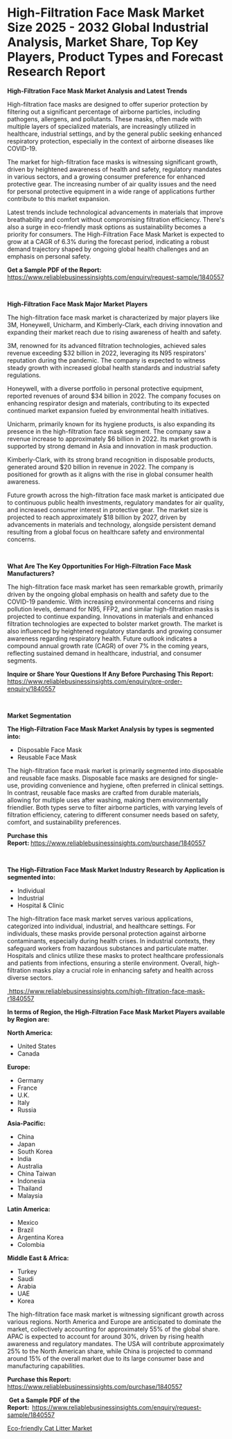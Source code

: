 <p><h1>High-Filtration Face Mask Market Size 2025 - 2032 Global Industrial Analysis, Market Share, Top Key Players, Product Types and Forecast Research Report</h1></p><p><strong>High-Filtration Face Mask Market Analysis and Latest Trends</strong></p>
<p><p>High-filtration face masks are designed to offer superior protection by filtering out a significant percentage of airborne particles, including pathogens, allergens, and pollutants. These masks, often made with multiple layers of specialized materials, are increasingly utilized in healthcare, industrial settings, and by the general public seeking enhanced respiratory protection, especially in the context of airborne diseases like COVID-19. </p><p>The market for high-filtration face masks is witnessing significant growth, driven by heightened awareness of health and safety, regulatory mandates in various sectors, and a growing consumer preference for enhanced protective gear. The increasing number of air quality issues and the need for personal protective equipment in a wide range of applications further contribute to this market expansion. </p><p>Latest trends include technological advancements in materials that improve breathability and comfort without compromising filtration efficiency. There's also a surge in eco-friendly mask options as sustainability becomes a priority for consumers. The High-Filtration Face Mask Market is expected to grow at a CAGR of 6.3% during the forecast period, indicating a robust demand trajectory shaped by ongoing global health challenges and an emphasis on personal safety.</p></p>
<p><strong>Get a Sample PDF of the Report:&nbsp;</strong> <a href="https://www.reliablebusinessinsights.com/enquiry/request-sample/1840557?utm_campaign=2094&utm_medium=2&utm_source=Github&utm_content=ia&utm_term=10022025&utm_id=high-filtration-face-mask">https://www.reliablebusinessinsights.com/enquiry/request-sample/1840557</a></p>
<p>&nbsp;</p>
<p><strong>High-Filtration Face Mask Major Market Players</strong></p>
<p><p>The high-filtration face mask market is characterized by major players like 3M, Honeywell, Unicharm, and Kimberly-Clark, each driving innovation and expanding their market reach due to rising awareness of health and safety. </p><p>3M, renowned for its advanced filtration technologies, achieved sales revenue exceeding $32 billion in 2022, leveraging its N95 respirators' reputation during the pandemic. The company is expected to witness steady growth with increased global health standards and industrial safety regulations.</p><p>Honeywell, with a diverse portfolio in personal protective equipment, reported revenues of around $34 billion in 2022. The company focuses on enhancing respirator design and materials, contributing to its expected continued market expansion fueled by environmental health initiatives.</p><p>Unicharm, primarily known for its hygiene products, is also expanding its presence in the high-filtration face mask segment. The company saw a revenue increase to approximately $6 billion in 2022. Its market growth is supported by strong demand in Asia and innovation in mask production.</p><p>Kimberly-Clark, with its strong brand recognition in disposable products, generated around $20 billion in revenue in 2022. The company is positioned for growth as it aligns with the rise in global consumer health awareness.</p><p>Future growth across the high-filtration face mask market is anticipated due to continuous public health investments, regulatory mandates for air quality, and increased consumer interest in protective gear. The market size is projected to reach approximately $18 billion by 2027, driven by advancements in materials and technology, alongside persistent demand resulting from a global focus on healthcare safety and environmental concerns.</p></p>
<p>&nbsp;</p>
<p><strong>What Are The Key Opportunities For High-Filtration Face Mask Manufacturers?</strong></p>
<p><p>The high-filtration face mask market has seen remarkable growth, primarily driven by the ongoing global emphasis on health and safety due to the COVID-19 pandemic. With increasing environmental concerns and rising pollution levels, demand for N95, FFP2, and similar high-filtration masks is projected to continue expanding. Innovations in materials and enhanced filtration technologies are expected to bolster market growth. The market is also influenced by heightened regulatory standards and growing consumer awareness regarding respiratory health. Future outlook indicates a compound annual growth rate (CAGR) of over 7% in the coming years, reflecting sustained demand in healthcare, industrial, and consumer segments.</p></p>
<p><strong>Inquire or Share Your Questions If Any Before Purchasing This Report:</strong> <a href="https://www.reliablebusinessinsights.com/enquiry/pre-order-enquiry/1840557?utm_campaign=2094&utm_medium=2&utm_source=Github&utm_content=ia&utm_term=10022025&utm_id=high-filtration-face-mask">https://www.reliablebusinessinsights.com/enquiry/pre-order-enquiry/1840557</a></p>
<p>&nbsp;</p>
<p><strong>Market Segmentation</strong></p>
<p><strong>The High-Filtration Face Mask Market Analysis by types is segmented into:</strong></p>
<p><ul><li>Disposable Face Mask</li><li>Reusable Face Mask</li></ul></p>
<p><p>The high-filtration face mask market is primarily segmented into disposable and reusable face masks. Disposable face masks are designed for single-use, providing convenience and hygiene, often preferred in clinical settings. In contrast, reusable face masks are crafted from durable materials, allowing for multiple uses after washing, making them environmentally friendlier. Both types serve to filter airborne particles, with varying levels of filtration efficiency, catering to different consumer needs based on safety, comfort, and sustainability preferences.</p></p>
<p><strong>Purchase this Report:&nbsp;</strong><a href="https://www.reliablebusinessinsights.com/purchase/1840557?utm_campaign=2094&utm_medium=2&utm_source=Github&utm_content=ia&utm_term=10022025&utm_id=high-filtration-face-mask">https://www.reliablebusinessinsights.com/purchase/1840557</a></p>
<p>&nbsp;</p>
<p><strong>The High-Filtration Face Mask Market Industry Research by Application is segmented into:</strong></p>
<p><ul><li>Individual</li><li>Industrial</li><li>Hospital & Clinic</li></ul></p>
<p><p>The high-filtration face mask market serves various applications, categorized into individual, industrial, and healthcare settings. For individuals, these masks provide personal protection against airborne contaminants, especially during health crises. In industrial contexts, they safeguard workers from hazardous substances and particulate matter. Hospitals and clinics utilize these masks to protect healthcare professionals and patients from infections, ensuring a sterile environment. Overall, high-filtration masks play a crucial role in enhancing safety and health across diverse sectors.</p></p>
<p><a href="https://www.reliablebusinessinsights.com/high-filtration-face-mask-r1840557?utm_campaign=2094&utm_medium=2&utm_source=Github&utm_content=ia&utm_term=10022025&utm_id=high-filtration-face-mask">&nbsp;https://www.reliablebusinessinsights.com/high-filtration-face-mask-r1840557</a></p>
<p><strong>In terms of Region, the High-Filtration Face Mask Market Players available by Region are:</strong></p>
<p>
    <p> <strong> North America: </strong>
        <ul>
            <li>United States</li>
            <li>Canada</li>
        </ul>
        </p> 
    <p> <strong> Europe: </strong>
        <ul>
            <li>Germany</li>
            <li>France</li>
            <li>U.K.</li>
            <li>Italy</li>
            <li>Russia</li>
        </ul>
        </p> 
    <p> <strong> Asia-Pacific: </strong>
        <ul>
            <li>China</li>
            <li>Japan</li>
            <li>South Korea</li>
            <li>India</li>
            <li>Australia</li>
            <li>China Taiwan</li>
            <li>Indonesia</li>
            <li>Thailand</li>
            <li>Malaysia</li>
        </ul>
        </p> 
    <p> <strong> Latin America: </strong>
        <ul>
            <li>Mexico</li>
            <li>Brazil</li>
            <li>Argentina Korea</li>
            <li>Colombia</li>
        </ul>
        </p> 
    <p> <strong> Middle East & Africa: </strong>
        <ul>
            <li>Turkey</li>
            <li>Saudi</li>
            <li>Arabia</li>
            <li>UAE</li>
            <li>Korea</li>
        </ul>
    </p>
    </p>
<p><p>The high-filtration face mask market is witnessing significant growth across various regions. North America and Europe are anticipated to dominate the market, collectively accounting for approximately 55% of the global share. APAC is expected to account for around 30%, driven by rising health awareness and regulatory mandates. The USA will contribute approximately 25% to the North American share, while China is projected to command around 15% of the overall market due to its large consumer base and manufacturing capabilities.</p></p>
<p><strong>Purchase this Report: </strong><a href="https://www.reliablebusinessinsights.com/purchase/1840557?utm_campaign=2094&utm_medium=2&utm_source=Github&utm_content=ia&utm_term=10022025&utm_id=high-filtration-face-mask">https://www.reliablebusinessinsights.com/purchase/1840557</a></p>
<p>&nbsp;<strong>Get a Sample PDF of the Report:&nbsp;&nbsp;</strong><a href="https://www.reliablebusinessinsights.com/enquiry/request-sample/1840557?utm_campaign=2094&utm_medium=2&utm_source=Github&utm_content=ia&utm_term=10022025&utm_id=high-filtration-face-mask">https://www.reliablebusinessinsights.com/enquiry/request-sample/1840557</a></p>
<p><strong></strong></p>
<p><p><a href="https://github.com/DixieGrimes/Market-Research-Report-List-1/blob/main/eco-friendly-cat-litter-market.md?utm_campaign=2094&utm_medium=2&utm_source=Github&utm_content=ia&utm_term=10022025&utm_id=high-filtration-face-mask">Eco-friendly Cat Litter Market</a></p></p>